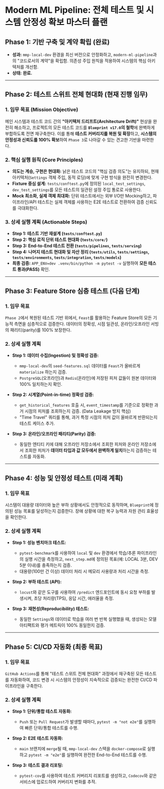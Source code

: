 # **Modern ML Pipeline: 전체 테스트 및 시스템 안정성 확보 마스터 플랜**

## **Phase 1: 기반 구축 및 계약 확립 (완료)**

*   **성과:** `mmp-local-dev` 환경을 최신 버전으로 안정화하고, `modern-ml-pipeline`과의 "코드로서의 계약"을 확립함. 의존성 주입 원칙을 적용하여 시스템의 핵심 아키텍처를 개선함.
*   **상태:** **완료.**

---

## **Phase 2: 테스트 스위트 전체 현대화 (현재 진행 임무)**

### **1. 임무 목표 (Mission Objective)**

메인 시스템과 테스트 코드 간의 **"아키텍처 드리프트(Architecture Drift)"** 현상을 완전히 해소하고, 프로젝트의 모든 테스트 코드를 **`Blueprint v17.0`의 철학**에 완벽하게 부합하도록 전면 재구축한다. 이를 통해 **테스트 커버리지를 복원 및 확장**하고, **시스템의 안정성과 신뢰도를 100% 확보**하여 `Phase 3`로 나아갈 수 있는 견고한 기반을 마련한다.

### **2. 핵심 실행 원칙 (Core Principles)**

*   **의도는 계승, 구현은 현대화:** 낡은 테스트 코드의 "핵심 검증 의도"는 유지하되, 현재 아키텍처(`Settings` 객체 주입, 동적 로딩)에 맞게 구현 방식을 완전히 변경한다.
*   **Fixture 중심 설계:** `tests/conftest.py`에 정의된 `local_test_settings`, `dev_test_settings`를 모든 테스트의 일관된 설정 주입 통로로 사용한다.
*   **Mock 최소화, 실제 객체 최대화:** 단위 테스트에서는 외부 I/O만 Mocking하고, 파이프라인/API 테스트는 실제 객체를 사용하는 E2E 테스트로 전환하여 검증 신뢰도를 극대화한다.

### **3. 상세 실행 계획 (Actionable Steps)**

*   **Step 1: 테스트 기반 재설계 (`tests/conftest.py`)**
*   **Step 2: 핵심 로직 단위 테스트 현대화 (`tests/core/`)**
*   **Step 3: End-to-End 테스트 전환 (`tests/pipelines`, `tests/serving`)**
*   **Step 4: 나머지 테스트 현대화 및 자산 정리 (`tests/utils`, `tests/settings`, `tests/environments`, `tests/integration`, `tests/models`)**
*   **최종 검증:** `APP_ENV=dev .venv/bin/python -m pytest -v` 실행하여 **모든 테스트 통과(PASS)** 확인.

---

## **Phase 3: Feature Store 심층 테스트 (다음 단계)**

### **1. 임무 목표**

`Phase 2`에서 복원된 테스트 기반 위에서, `Feast`를 활용하는 Feature Store의 모든 기능적 측면을 심층적으로 검증한다. 데이터의 정확성, 시점 일관성, 온라인/오프라인 서빙의 패리티(parity)를 100% 보장한다.

### **2. 상세 실행 계획**

*   **Step 1: 데이터 수집(Ingestion) 및 정확성 검증:**
    *   `mmp-local-dev`의 `seed-features.sql` 데이터를 `Feast`가 올바르게 `materialize` 하는지 검증.
    *   `PostgreSQL`(오프라인)과 `Redis`(온라인)에 저장된 피처 값들이 원본 데이터와 100% 일치하는지 확인.

*   **Step 2: 시계열(Point-in-time) 정확성 검증:**
    *   `get_historical_features` 호출 시, `event_timestamp`를 기준으로 정확한 과거 시점의 피처를 조회하는지 검증. (Data Leakage 방지 핵심)
    *   "Time Travel" 쿼리를 통해, 과거 특정 시점의 피처 값이 올바르게 반환되는지 테스트 케이스 추가.

*   **Step 3: 온라인/오프라인 패리티(Parity) 검증:**
    *   동일한 엔티티 키에 대해 오프라인 저장소에서 조회한 피처와 온라인 저장소에서 조회한 피처가 **데이터 타입과 값 모두에서 완벽하게 일치**하는지 검증하는 테스트를 자동화.

---

## **Phase 4: 성능 및 안정성 테스트 (미래 계획)**

### **1. 임무 목표**

시스템이 대용량 데이터와 높은 부하 상황에서도 안정적으로 동작하며, `Blueprint`에 정의된 성능 목표를 달성하는지 검증한다. 장애 상황에 대한 복구 능력과 자원 관리 효율성을 확인한다.

### **2. 상세 실행 계획**

*   **Step 1: 성능 벤치마크 테스트:**
    *   `pytest-benchmark`를 사용하여 `local` 및 `dev` 환경에서 학습/추론 파이프라인의 실행 시간을 측정하고, `next_step.md`에 정의된 목표(예: LOCAL 3분, DEV 5분 이내)를 충족하는지 검증.
    *   대용량(100만 건 이상) 데이터 처리 시 메모리 사용량과 처리 시간을 측정.

*   **Step 2: 부하 테스트 (API):**
    *   `locust`와 같은 도구를 사용하여 `/predict` 엔드포인트에 동시 요청 부하를 발생시켜, 초당 처리량(TPS), 응답 시간, 에러율을 측정.

*   **Step 3: 재현성(Reproducibility) 테스트:**
    *   동일한 `Settings`와 데이터로 학습을 여러 번 반복 실행했을 때, 생성되는 모델 아티팩트와 평가 메트릭이 100% 동일한지 검증.

---

## **Phase 5: CI/CD 자동화 (최종 목표)**

### **1. 임무 목표**

`GitHub Actions`를 통해 "테스트 스위트 전체 현대화" 과정에서 재구축된 모든 테스트를 자동화하여, 코드 변경 시 시스템의 안정성이 지속적으로 검증되는 완전한 CI/CD 파이프라인을 구축한다.

### **2. 상세 실행 계획**

*   **Step 1: 단위/통합 테스트 자동화:**
    *   `Push` 또는 `Pull Request`가 발생할 때마다, `pytest -m "not e2e"`를 실행하여 빠른 단위/통합 테스트를 수행.

*   **Step 2: E2E 테스트 자동화:**
    *   `main` 브랜치에 `merge`될 때, `mmp-local-dev` 스택을 `docker-compose`로 실행하고 `pytest -m "e2e"`를 실행하여 완전한 End-to-End 테스트를 수행.

*   **Step 3: 테스트 결과 리포팅:**
    *   `pytest-cov`를 사용하여 테스트 커버리지 리포트를 생성하고, `Codecov`와 같은 서비스에 업로드하여 커버리지 변화를 추적. 